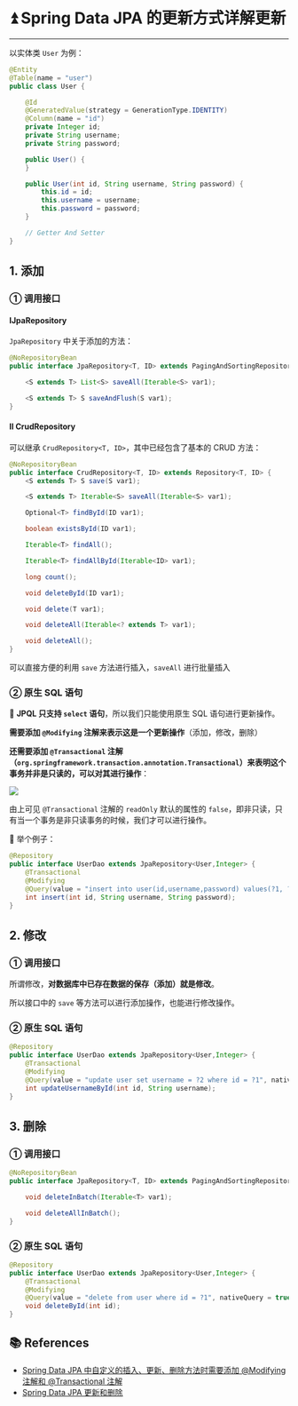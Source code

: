 # ⏫ Spring Data JPA 的更新方式详解更新

---

以实体类 `User` 为例：

```java
@Entity 
@Table(name = "user") 
public class User {

    @Id
    @GeneratedValue(strategy = GenerationType.IDENTITY)
    @Column(name = "id")
    private Integer id;
    private String username; 
    private String password;

    public User() {
    }

    public User(int id, String username, String password) {
        this.id = id;
        this.username = username;
        this.password = password;
    }

    // Getter And Setter
}
```

## 1. 添加

### ① 调用接口

#### ⅠJpaRepository

`JpaRepository` 中关于添加的方法：

```java
@NoRepositoryBean
public interface JpaRepository<T, ID> extends PagingAndSortingRepository<T, ID>, QueryByExampleExecutor<T> {

    <S extends T> List<S> saveAll(Iterable<S> var1);

    <S extends T> S saveAndFlush(S var1);
}
```

#### Ⅱ CrudRepository

可以继承 `CrudRepository<T, ID>`，其中已经包含了基本的 CRUD 方法：

```java
@NoRepositoryBean
public interface CrudRepository<T, ID> extends Repository<T, ID> {
    <S extends T> S save(S var1);

    <S extends T> Iterable<S> saveAll(Iterable<S> var1);

    Optional<T> findById(ID var1);

    boolean existsById(ID var1);

    Iterable<T> findAll();

    Iterable<T> findAllById(Iterable<ID> var1);

    long count();

    void deleteById(ID var1);

    void delete(T var1);

    void deleteAll(Iterable<? extends T> var1);

    void deleteAll();
}
```

可以直接方便的利用 `save` 方法进行插入，`saveAll` 进行批量插入

### ② 原生 SQL 语句

🚨 **JPQL 只支持 `select` 语句**，所以我们只能使用原生 SQL 语句进行更新操作。

**需要添加 `@Modifying` 注解来表示这是一个更新操作**（添加，修改，删除）

**还需要添加 `@Transactional` 注解（`org.springframework.transaction.annotation.Transactional`）来表明这个事务并非是只读的，可以对其进行操作**：

<img src="https://gitee.com/veal98/images/raw/master/img/20200826211320.png"  />

由上可见 `@Transactional` 注解的 `readOnly` 默认的属性的 `false`，即非只读，只有当一个事务是非只读事务的时候，我们才可以进行操作。

💬 举个例子：

```java
@Repository
public interface UserDao extends JpaRepository<User,Integer> {
    @Transactional
    @Modifying
    @Query(value = "insert into user(id,username,password) values(?1, ?2, ?3)", nativeQuery = true)
    int insert(int id, String username, String password);
}
```

## 2. 修改

### ① 调用接口

所谓修改，**对数据库中已存在数据的保存（添加）就是修改**。

所以接口中的 `save` 等方法可以进行添加操作，也能进行修改操作。

### ② 原生 SQL 语句

```java
@Repository
public interface UserDao extends JpaRepository<User,Integer> {
    @Transactional
    @Modifying
    @Query(value = "update user set username = ?2 where id = ?1", nativeQuery = true)
    int updateUsernameById(int id, String username);
}
```

## 3. 删除

### ① 调用接口

```java
@NoRepositoryBean
public interface JpaRepository<T, ID> extends PagingAndSortingRepository<T, ID>, QueryByExampleExecutor<T> {

    void deleteInBatch(Iterable<T> var1);

    void deleteAllInBatch();
}
```

### ② 原生 SQL 语句

```java
@Repository
public interface UserDao extends JpaRepository<User,Integer> {
    @Transactional
    @Modifying
    @Query(value = "delete from user where id = ?1", nativeQuery = true)
    void deleteById(int id);
}
```

## 📚 References

- [Spring Data JPA 中自定义的插入、更新、删除方法时需要添加 @Modifying 注解和 @Transactional 注解](https://blog.csdn.net/qq_43313914/article/details/105256647)
- [Spring Data JPA 更新和删除](https://blog.csdn.net/laokaizzz/article/details/81742524)